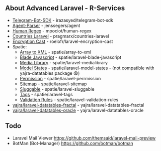## About Advanced Laravel - R-Services
- [Telegram-Bot-SDK](https://packagist.org/packages/irazasyed/telegram-bot-sdk) - irazasyed/telegram-bot-sdk
- [Agent-Parser](https://packagist.org/packages/jenssegers/agent) - jenssegers/agent
- [Human Regex](https://packagist.org/packages/mpociot/human-regex) - mpociot/human-regex
- [Countries Laravel](https://packagist.org/packages/pragmarx/countries-laravel) - pragmarx/countries-laravel
- [Encryption Cast](https://packagist.org/packages/roelofr/laravel-encryption-cast) - roelofr/laravel-encryption-cast
- Spatie:
    - [Array to XML](https://packagist.org/packages/spatie/array-to-xml) - spatie/array-to-xml
    - [Blade Javascript](https://packagist.org/packages/spatie/laravel-blade-javascript) - spatie/laravel-blade-javascript
    - [Media Library](https://packagist.org/packages/spatie/laravel-medialibrary) - spatie/laravel-medialibrary
    - [Model States](https://packagist.org/packages/spatie/laravel-model-states) - spatie/laravel-model-states - (not compatible with yajra-datatables package 😪)
    - [Permission](https://packagist.org/packages/spatie/laravel-permission) - spatie/laravel-perrmission
    - [Sitemap](https://packagist.org/packages/spatie/laravel-sitemap) - spatie/laravel-sitemap
    - [Sluggable](https://packagist.org/packages/spatie/laravel-sluggable) - spatie/laravel-sluggable
    - [Tags](https://packagist.org/packages/spatie/laravel-lags) - spatie/laravel-tags
    - [Validation Rules](https://packagist.org/packages/spatie/laravel-validation-rules) - spatie/laravel-validation-rules
- [yajra/laravel-datatables-fractal](https://packagist.org/packages/yajra/laravel-datatables-fractal) - yajra/laravel-datatables-fractal
- [yajra/laravel-datatables-oracle](https://packagist.org/packages/yajra/laravel-datatables-oracle) - yajra/laravel-datatables-oracle

## Todo

- Laravel Mail Viewer https://github.com/themsaid/laravel-mail-preview 
- BotMan (Bot-Manager) https://github.com/botman/botman
